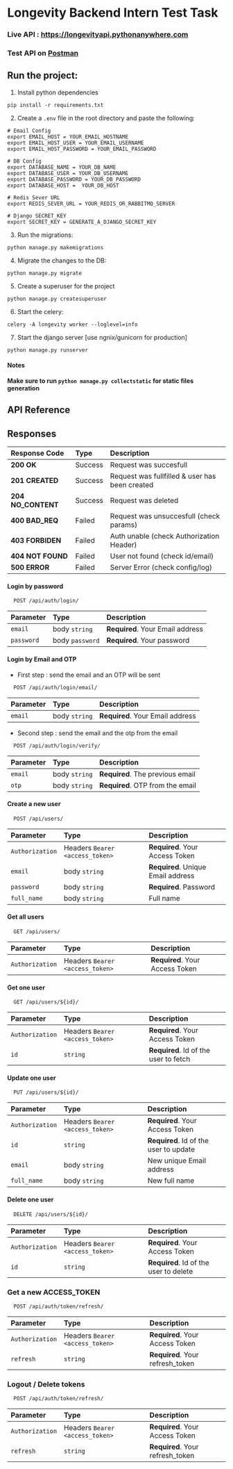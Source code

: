 # Longevity Backend Intern Test Task

### Live API : <a href="https://longevityapi.pythonanywhere.com">https://longevityapi.pythonanywhere.com</a>

### Test API on <a href="https://www.postman.com/joint-operations-administrator-88851102/workspace/longevity/">Postman</a>


## Run the project:


1. Install python dependencies

```
pip install -r requirements.txt
```

2. Create a `.env` file in the root directory and paste the following:

```
# Email Config
export EMAIL_HOST = YOUR_EMAIL_HOSTNAME
export EMAIL_HOST_USER = YOUR_EMAIL_USERNAME
export EMAIL_HOST_PASSWORD = YOUR_EMAIL_PASSWORD

# DB Config
export DATABASE_NAME = YOUR_DB_NAME
export DATABASE_USER = YOUR_DB_USERNAME
export DATABASE_PASSWORD = YOUR_DB_PASSWORD
export DATABASE_HOST = 	YOUR_DB_HOST

# Redis Sever URL
export REDIS_SEVER_URL = YOUR_REDIS_OR_RABBITMQ_SERVER

# Django SECRET_KEY
export SECRET_KEY = GENERATE_A_DJANGO_SECRET_KEY

``` 

3. Run the migrations:

```
python manage.py makemigrations
```

4. Migrate the changes to the DB:

```
python manage.py migrate
```

5. Create a superuser for the project
```
python manage.py createsuperuser
```

6. Start the celery:

```
celery -A longevity worker --loglevel=info
```

7. Start the django server [use ngnix/gunicorn for production]

```
python manage.py runserver
```

#### Notes
**Make sure to run `python manage.py collectstatic` for static files generation**


## API Reference

## Responses
| Response Code | Type     | Description                |
| :-------- | :------- | :------------------------- |
| **200 OK** | Success | Request was succesfull |
| **201 CREATED** | Success  | Request was fullfilled & user has been created |
| **204 NO_CONTENT** | Success | Request was deleted |
| **400 BAD_REQ** | Failed | Request was unsuccesfull (check params) |
| **403 FORBIDEN** | Failed | Auth unable (check Authorization Header) |
| **404 NOT FOUND** | Failed | User not found (check id/email) |
| **500 ERROR** | Failed | Server Error (check config/log) |



#### Login by password

```http
  POST /api/auth/login/
```

| Parameter | Type     | Description                |
| :-------- | :------- | :------------------------- |
| `email` | body `string` | **Required**. Your Email address |
| `password` | body `password` | **Required**. Your password |


#### Login by Email and OTP

-  First step : send the email and an OTP will be sent

```http
  POST /api/auth/login/email/
```

| Parameter | Type     | Description                       |
| :-------- | :------- | :-------------------------------- |
| `email` | body `string` | **Required**. Your Email address |

- Second step : send the email and the otp from the email

```http
  POST /api/auth/login/verify/
```

| Parameter | Type     | Description                       |
| :-------- | :------- | :-------------------------------- |
| `email` | body `string` | **Required**. The previous email |
| `otp` | body `string` | **Required**. OTP from the email |


#### Create a new user

```http
  POST /api/users/
```

| Parameter | Type     | Description                       |
| :-------- | :------- | :-------------------------------- |
| `Authorization` | Headers `Bearer <access_token>` | **Required**. Your Access Token |
| `email` | body `string` | **Required**. Unique Email address |
| `password` | body `string` | **Required**. Password |
| `full_name` | body `string` |  Full  name |


#### Get all users

```http
  GET /api/users/
```

| Parameter | Type     | Description                |
| :-------- | :------- | :------------------------- |
| `Authorization` | Headers `Bearer <access_token>` | **Required**. Your Access Token |

#### Get one user

```http
  GET /api/users/${id}/
```

| Parameter | Type     | Description                       |
| :-------- | :------- | :-------------------------------- |
| `Authorization` | Headers `Bearer <access_token>` | **Required**. Your Access Token |
| `id`      | `string` | **Required**. Id of the user to fetch |


#### Update one user

```http
  PUT /api/users/${id}/
```

| Parameter | Type     | Description                       |
| :-------- | :------- | :-------------------------------- |
| `Authorization` | Headers `Bearer <access_token>` | **Required**. Your Access Token |
| `id`      | `string` | **Required**. Id of the user to update |
| `email` | body `string` | New unique Email address |
| `full_name` | body `string` | New full  name |


#### Delete one user

```http
  DELETE /api/users/${id}/
```

| Parameter | Type     | Description                       |
| :-------- | :------- | :-------------------------------- |
| `Authorization` | Headers `Bearer <access_token>` | **Required**. Your Access Token |
| `id`      | `string` | **Required**. Id of the user to delete |


### Get a new ACCESS_TOKEN

```http
  POST /api/auth/token/refresh/
```

| Parameter | Type     | Description                       |
| :-------- | :------- | :-------------------------------- |
| `Authorization` | Headers `Bearer <access_token>` | **Required**. Your Access Token |
| `refresh`      | `string` | **Required**. Your refresh_token |


### Logout / Delete tokens

```http
  POST /api/auth/token/refresh/
```

| Parameter | Type     | Description                       |
| :-------- | :------- | :-------------------------------- |
| `Authorization` | Headers `Bearer <access_token>` | **Required**. Your Access Token |
| `refresh`      | `string` | **Required**. Your refresh_token |

